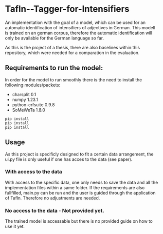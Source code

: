 # TafIn--Tagger-for-Intensifiers
An implementation with the goal of a model, which can be used for an automatic identification of intensifiers of adjectives in German. This modell is trained on an german corpus, therefore the automatic identification will only be available for the German language so far.

As this is the project of a thesis, there are also baselines within this repository, which were needed for a comparation in the evaluation.  


## Requirements to run the model:
In order for the model to run smoothly there is the need to install the following modules/packets:
* charsplit       0.1     
* numpy           1.23.1  
* python-crfsuite 0.9.8    
* SoMeWeTa        1.8.0   

```
pip install
pip install
pip install
```

## Usage
As this project is specificly designed to fit a certain data arrangement, the ui.py file is only useful if one has acces to the data (see paper). 

### With access to the data
With access to the specific data, one only needs to save the data and all the implementation files within a same folder. 
If the requirements are also fullfilled, main.py can be run and the user is guided through the application of TafIn.
Therefore no adjustments are needed.

### No access to the data - Not provided yet.
The trained model is accessable but there is no provided guide on how to use it yet.
